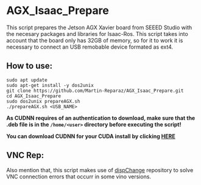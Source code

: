 # AGX_Isaac_Prepare
This script prepares the Jetson AGX Xavier board from SEEED Studio with the necesary packages and libraries for Isaac-Ros.
This script takes into account that the board only has 32GB of memory, so for it to work it is necessary to connect an USB remobable device formated as ext4.

## How to use:
```
sudo apt update
sudo apt-get install -y dos2unix
git clone https://github.com/Martin-Reparaz/AGX_Isaac_Prepare.git
cd AGX_Isaac_Prepare
sudo dos2unix prepareAGX.sh
./prepareAGX.sh <USB_NAME>
```
**As CUDNN requires of an authentication to download, make sure that the .deb file is in the `/home/<user>` directory before executing the script!**

**You can download CUDNN for your CUDA install by clicking [HERE](https://developer.nvidia.com/rdp/cudnn-download)**

## VNC Rep:
Also mention that, this script makes use of [dispChange](https://github.com/Martin-Reparaz/dispChange.git) repository to solve VNC connection errors that occurr in some vino versions.
